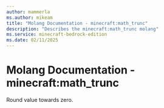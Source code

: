 ```yaml
---
author: mammerla
ms.author: mikeam
title: "Molang Documentation - minecraft:math_trunc"
description: "Describes the minecraft:math_trunc molang"
ms.service: minecraft-bedrock-edition
ms.date: 02/11/2025 
---
```


# Molang Documentation - minecraft:math_trunc

Round value towards zero.
